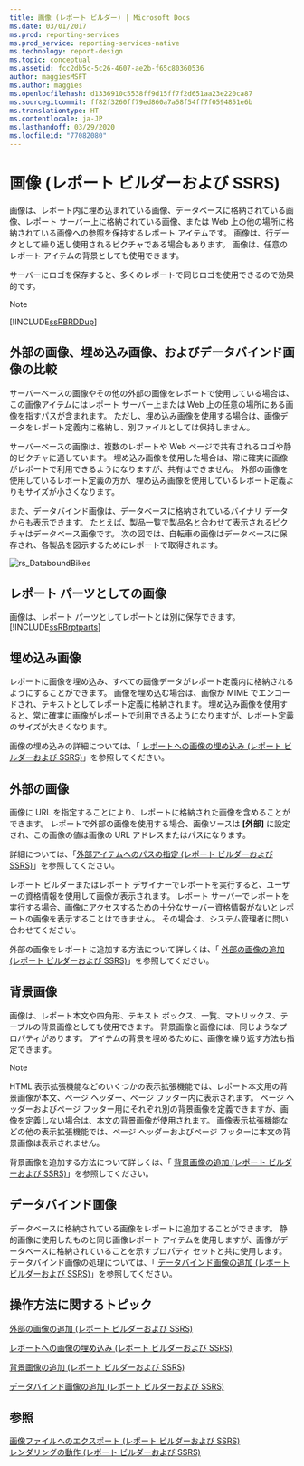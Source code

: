 ```yaml
---
title: 画像 (レポート ビルダー) | Microsoft Docs
ms.date: 03/01/2017
ms.prod: reporting-services
ms.prod_service: reporting-services-native
ms.technology: report-design
ms.topic: conceptual
ms.assetid: fcc2db5c-5c26-4607-ae2b-f65c80360536
author: maggiesMSFT
ms.author: maggies
ms.openlocfilehash: d1336910c5538ff9d15ff7f2d651aa23e220ca87
ms.sourcegitcommit: ff82f3260ff79ed860a7a58f54ff7f0594851e6b
ms.translationtype: HT
ms.contentlocale: ja-JP
ms.lasthandoff: 03/29/2020
ms.locfileid: "77082080"
---
```

# <a name="images-report-builder-and-ssrs"></a>画像 (レポート ビルダーおよび SSRS)
  画像は、レポート内に埋め込まれている画像、データベースに格納されている画像、レポート サーバー上に格納されている画像、または Web 上の他の場所に格納されている画像への参照を保持するレポート アイテムです。 画像は、行データとして繰り返し使用されるピクチャである場合もあります。 画像は、任意のレポート アイテムの背景としても使用できます。  
  
 サーバーにロゴを保存すると、多くのレポートで同じロゴを使用できるので効果的です。  
  
> [!NOTE]  
>  [!INCLUDE[ssRBRDDup](../../includes/ssrbrddup-md.md)]  
  
##  <a name="comparing-external-embedded-and-data-bound-images"></a><a name="ComparingImages"></a> 外部の画像、埋め込み画像、およびデータバインド画像の比較  
 サーバーベースの画像やその他の外部の画像をレポートで使用している場合は、この画像アイテムにはレポート サーバー上または Web 上の任意の場所にある画像を指すパスが含まれます。 ただし、埋め込み画像を使用する場合は、画像データをレポート定義内に格納し、別ファイルとしては保持しません。  
  
 サーバーベースの画像は、複数のレポートや Web ページで共有されるロゴや静的ピクチャに適しています。 埋め込み画像を使用した場合は、常に確実に画像がレポートで利用できるようになりますが、共有はできません。 外部の画像を使用しているレポート定義の方が、埋め込み画像を使用しているレポート定義よりもサイズが小さくなります。  
  
 また、データバインド画像は、データベースに格納されているバイナリ データからも表示できます。 たとえば、製品一覧で製品名と合わせて表示されるピクチャはデータベース画像です。 次の図では、自転車の画像はデータベースに保存され、各製品を図示するためにレポートで取得されます。  
  
 ![rs_DataboundBikes](../../reporting-services/report-design/media/rs-databoundbikes.gif "rs_DataboundBikes")  
  
  
##  <a name="images-as-report-parts"></a><a name="ImagesReportParts"></a> レポート パーツとしての画像  
 画像は、レポート パーツとしてレポートとは別に保存できます。 [!INCLUDE[ssRBrptparts](../../includes/ssrbrptparts-md.md)]  
  
  
##  <a name="embedding-images"></a><a name="EmbedImages"></a> 埋め込み画像  
 レポートに画像を埋め込み、すべての画像データがレポート定義内に格納されるようにすることができます。 画像を埋め込む場合は、画像が MIME でエンコードされ、テキストとしてレポート定義に格納されます。 埋め込み画像を使用すると、常に確実に画像がレポートで利用できるようになりますが、レポート定義のサイズが大きくなります。  
  
 画像の埋め込みの詳細については、「 [レポートへの画像の埋め込み &#40;レポート ビルダーおよび SSRS&#41;](../../reporting-services/report-design/embed-an-image-in-a-report-report-builder-and-ssrs.md)」を参照してください。  
  
  
##  <a name="external-images"></a><a name="ExternalImages"></a> 外部の画像  
 画像に URL を指定することにより、レポートに格納された画像を含めることができます。 レポートで外部の画像を使用する場合、画像ソースは **[外部]** に設定され、この画像の値は画像の URL アドレスまたはパスになります。  
  
 詳細については、「[外部アイテムへのパスの指定 &#40;レポート ビルダーおよび SSRS&#41;](../../reporting-services/report-design/specifying-paths-to-external-items-report-builder-and-ssrs.md)」を参照してください。  
  
 レポート ビルダーまたはレポート デザイナーでレポートを実行すると、ユーザーの資格情報を使用して画像が表示されます。 レポート サーバーでレポートを実行する場合、画像にアクセスするための十分なサーバー資格情報がないとレポートの画像を表示することはできません。 その場合は、システム管理者に問い合わせてください。  
  
 外部の画像をレポートに追加する方法について詳しくは、「 [外部の画像の追加 &#40;レポート ビルダーおよび SSRS&#41;](../../reporting-services/report-design/add-an-external-image-report-builder-and-ssrs.md)」を参照してください。  
  
  
##  <a name="background-images"></a><a name="BackgroundImages"></a> 背景画像  
 画像は、レポート本文や四角形、テキスト ボックス、一覧、マトリックス、テーブルの背景画像としても使用できます。 背景画像と画像には、同じようなプロパティがあります。 アイテムの背景を埋めるために、画像を繰り返す方法も指定できます。  
  
> [!NOTE]  
>  HTML 表示拡張機能などのいくつかの表示拡張機能では、レポート本文用の背景画像が本文、ページ ヘッダー、ページ フッター内に表示されます。 ページ ヘッダーおよびページ フッター用にそれぞれ別の背景画像を定義できますが、画像を定義しない場合は、本文の背景画像が使用されます。 画像表示拡張機能などの他の表示拡張機能では、ページ ヘッダーおよびページ フッターに本文の背景画像は表示されません。  
  
 背景画像を追加する方法について詳しくは、「 [背景画像の追加 &#40;レポート ビルダーおよび SSRS&#41;](../../reporting-services/report-design/add-a-background-image-report-builder-and-ssrs.md)」を参照してください。  
  
  
##  <a name="data-bound-images"></a><a name="DataboundImages"></a> データバインド画像  
 データベースに格納されている画像をレポートに追加することができます。 静的画像に使用したものと同じ画像レポート アイテムを使用しますが、画像がデータベースに格納されていることを示すプロパティ セットと共に使用します。 データバインド画像の処理については、「 [データバインド画像の追加 &#40;レポート ビルダーおよび SSRS&#41;](../../reporting-services/report-design/add-a-data-bound-image-report-builder-and-ssrs.md)」を参照してください。  
  
  
##  <a name="how-to-topics"></a><a name="HowTo"></a> 操作方法に関するトピック  
 [外部の画像の追加 &#40;レポート ビルダーおよび SSRS&#41;](../../reporting-services/report-design/add-an-external-image-report-builder-and-ssrs.md)  
  
 [レポートへの画像の埋め込み &#40;レポート ビルダーおよび SSRS&#41;](../../reporting-services/report-design/embed-an-image-in-a-report-report-builder-and-ssrs.md)  
  
 [背景画像の追加 &#40;レポート ビルダーおよび SSRS&#41;](../../reporting-services/report-design/add-a-background-image-report-builder-and-ssrs.md)  
  
 [データバインド画像の追加 &#40;レポート ビルダーおよび SSRS&#41;](../../reporting-services/report-design/add-a-data-bound-image-report-builder-and-ssrs.md)  
  
  
## <a name="see-also"></a>参照  
 [画像ファイルへのエクスポート &#40;レポート ビルダーおよび SSRS&#41;](../../reporting-services/report-builder/exporting-to-an-image-file-report-builder-and-ssrs.md)   
 [レンダリングの動作 &#40;レポート ビルダーおよび SSRS&#41;](../../reporting-services/report-design/rendering-behaviors-report-builder-and-ssrs.md)  
  
  
